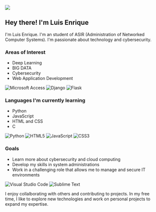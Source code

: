 <a href="https://www.linkedin.com/in/luis-enrique-esandi-castro/">
  <img src="https://img.shields.io/badge/linkedin-%230077B5.svg?style=for-the-badge&logo=linkedin&logoColor=white">
</a>

## Hey there! I'm Luis Enrique
I'm Luis Enrique. I'm an student of ASIR (Administration of Networked Computer Systems). 
I'm passionate about technology and cybersecurity.

### Areas of Interest
- Deep Learning
- BIG DATA
- Cybersecurity
- Web Application Development

![Microsoft Access](https://img.shields.io/badge/Microsoft_Access-A4373A?style=for-the-badge&logo=microsoft-access&logoColor=white)
![Django](https://img.shields.io/badge/django-%23092E20.svg?style=for-the-badge&logo=django&logoColor=white)
![Flask](https://img.shields.io/badge/flask-%23000.svg?style=for-the-badge&logo=flask&logoColor=white)

### Languages I'm currently learning
- Python
- JavaScript
- HTML and CSS
- C

![Python](https://img.shields.io/badge/python-3670A0?style=for-the-badge&logo=python&logoColor=ffdd54)
![HTML5](https://img.shields.io/badge/html5-%23E34F26.svg?style=for-the-badge&logo=html5&logoColor=white)
![JavaScript](https://img.shields.io/badge/javascript-%23323330.svg?style=for-the-badge&logo=javascript&logoColor=%23F7DF1E)
![CSS3](https://img.shields.io/badge/css3-%231572B6.svg?style=for-the-badge&logo=css3&logoColor=white)

### Goals
- Learn more about cybersecurity and cloud computing
- Develop my skills in system administrations
- Work in a challenging role that allows me to manage and secure IT environments

![Visual Studio Code](https://img.shields.io/badge/Visual%20Studio%20Code-0078d7.svg?style=for-the-badge&logo=visual-studio-code&logoColor=white)
![Sublime Text](https://img.shields.io/badge/sublime_text-%23575757.svg?style=for-the-badge&logo=sublime-text&logoColor=important)

I enjoy collalborating with others and contributing to projects.
In my free time, I like to explore new technologies and work on personal projects to expand my expertise.
